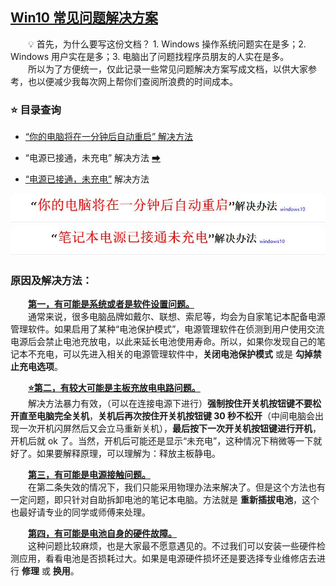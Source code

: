 ## [Win10 常见问题解决方案](#title)

&emsp;&emsp;💡 首先，为什么要写这份文档？ 1. Windows 操作系统问题实在是多；2. Windows 用户实在是多；3. 电脑出了问题找程序员朋友的人实在是多。<br>&emsp;&emsp;所以为了方便统一，仅此记录一些常见问题解决方案写成文档，以供大家参考，也以便减少我每次网上帮你们查阅所浪费的时间成本。

### ⭐ 目录查询

+ [“你的电脑将在一分钟后自动重启” 解决方法](#Q1)

+ “电源已接通，未充电” 解决方法 [➡](#Q2)

+ [“电源已接通，未充电”](#Q2) 解决方法

<div align="center">
    <a name="Q1"><img src="pics/title1.jpg" width=600></a>
</div>


<div align="center">
    <a name="Q2"><img src="pics/title2.jpg" width=600></a>
</div>

### 原因及解决方法：

&emsp;&emsp;**[第一，有可能是系统或者是软件设置问题。](#first)**<br>&emsp;&emsp;通常来说，很多电脑品牌如戴尔、联想、索尼等，均会为自家笔记本配备电源管理软件。如果启用了某种“电池保护模式”，电源管理软件在侦测到用户使用交流电源后会禁止电池充放电，以此来延长电池使用寿命。所以，如果你发现自己的笔记本不充电，可以先进入相关的电源管理软件中，**关闭电池保护模式** 或是 **勾掉禁止充电选项**。

&emsp;&emsp;**[⭐第二，有较大可能是主板充放电电路问题。](#second)**<br>&emsp;&emsp;解决方法暴力有效，（可以在连接电源下进行）**强制按住开关机按钮键不要松开直至电脑完全关机**，**关机后再次按住开关机按钮键 30 秒不松开**（中间电脑会出现一次开机闪屏然后又会立马重新关机），**最后按下一次开关机按钮键进行开机**，开机后就 ok 了。当然，开机后可能还是显示“未充电”，这种情况下稍微等一下就好了。如果要解释原理，可以理解为：释放主板静电。

&emsp;&emsp;**[第三，有可能是电源接触问题。](#third)**<br>&emsp;&emsp;在第二条失效的情况下，我们只能采用物理办法来解决了。但是这个方法也有一定问题，即只针对自助拆卸电池的笔记本电脑。方法就是 **重新插拔电池**，这个也最好请专业的同学或师傅来处理。

&emsp;&emsp;**[第四，有可能是电池自身的硬件故障。](#forth)**<br>&emsp;&emsp;这种问题比较麻烦，也是大家最不愿意遇见的。不过我们可以安装一些硬件检测应用，看看电池是否损耗过大。如果是电源硬件损坏还是要选择专业维修店去进行 **修理** 或 **换用**。